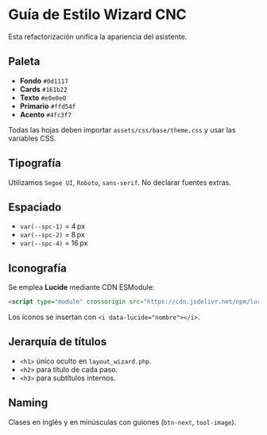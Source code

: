 # Guía de Estilo Wizard CNC

Esta refactorización unifica la apariencia del asistente.

## Paleta
- **Fondo** `#0d1117`
- **Cards** `#161b22`
- **Texto** `#e0e0e0`
- **Primario** `#ffd54f`
- **Acento** `#4fc3f7`

Todas las hojas deben importar `assets/css/base/theme.css` y usar las variables CSS.

## Tipografía
Utilizamos `Segoe UI`, `Roboto`, `sans-serif`. No declarar fuentes extras.

## Espaciado
- `var(--spc-1)` = 4 px
- `var(--spc-2)` = 8 px
- `var(--spc-4)` = 16 px

## Iconografía
Se emplea **Lucide** mediante CDN ESModule:
```html
<script type="module" crossorigin src="https://cdn.jsdelivr.net/npm/lucide@latest/+esm"></script>
```
Los íconos se insertan con `<i data-lucide="nombre"></i>`.

## Jerarquía de títulos
- `<h1>` único oculto en `layout_wizard.php`.
- `<h2>` para título de cada paso.
- `<h3>` para subtítulos internos.

## Naming
Clases en inglés y en minúsculas con guiones (`btn-next`, `tool-image`).

